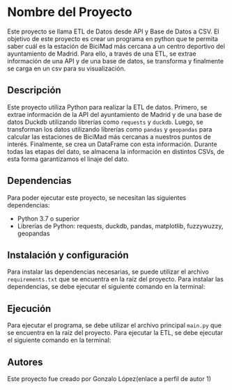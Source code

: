 # Nombre del Proyecto

Este proyecto se llama ETL de Datos desde API y Base de Datos a CSV. El objetivo de este proyecto es crear un programa en python que te permita saber cuál es la estación de BiciMad más cercana a un centro deportivo del ayuntamiento de Madrid. Para ello, a través de una ETL, se extrae información de una API y de una base de datos, se transforma y finalmente se carga en un csv para su visualización. 

## Descripción

Este proyecto utiliza Python para realizar la ETL de datos. Primero, se extrae información de la API del ayuntamiento de Madrid y de una base de datos Duckdb utilizando librerías como `requests` y `duckdb`. Luego, se transforman los datos utilizando librerías como `pandas` y `geopandas` para calcular las estaciones de BiciMad más cercanas a nuestros puntos de interés. Finalmente, se crea un DataFrame con esta información. Durante todas las etapas del dato, se almacena la información en distintos CSVs, de esta forma garantizamos el linaje del dato.

## Dependencias

Para poder ejecutar este proyecto, se necesitan las siguientes dependencias:

- Python 3.7 o superior
- Librerías de Python: requests, duckdb, pandas, matplotlib, fuzzywuzzy, geopandas


## Instalación y configuración

Para instalar las dependencias necesarias, se puede utilizar el archivo `requirements.txt` que se encuentra en la raíz del proyecto. Para instalar las dependencias, se debe ejecutar el siguiente comando en la terminal:




## Ejecución

Para ejecutar el programa, se debe utilizar el archivo principal `main.py` que se encuentra en la raiz del proyecto. Para ejecutar la ETL, se debe ejecutar el siguiente comando en la terminal:



## Autores

Este proyecto fue creado por Gonzalo López(enlace a perfil de autor 1)

